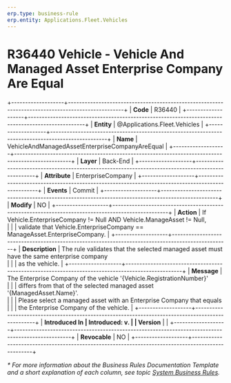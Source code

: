 ```yaml
---
erp.type: business-rule
erp.entity: Applications.Fleet.Vehicles
---
```

# R36440 Vehicle - Vehicle And Managed Asset Enterprise Company Are Equal
+-------------------+--------------------------------------------------------------------------------------------------+
| **Code**          | R36440                                                                                           |
+-------------------+--------------------------------------------------------------------------------------------------+
| **Entity**        | @Applications.Fleet.Vehicles                                                                     |
+-------------------+--------------------------------------------------------------------------------------------------+
| **Name**          | VehicleAndManagedAssetEnterpriseCompanyAreEqual                                                  |
+-------------------+--------------------------------------------------------------------------------------------------+
| **Layer**         | Back-End                                                                                         |
+-------------------+--------------------------------------------------------------------------------------------------+
| **Attribute**     | EnterpriseCompany                                                                                |
+-------------------+--------------------------------------------------------------------------------------------------+
| **Events**        | Commit                                                                                           |
+-------------------+--------------------------------------------------------------------------------------------------+
| **Modify**        | NO                                                                                               |
+-------------------+--------------------------------------------------------------------------------------------------+
| **Action**        | If Vehicle.EnterpriseCompany != Null AND Vehicle.ManageAsset != Null, <br/>                      |
|                   | validate that Vehicle.EnterpriseCompany == ManageAsset.EnterpriseCompany.                        |
+-------------------+--------------------------------------------------------------------------------------------------+
| **Description**   | The rule validates that the selected managed asset must have the same enterprise company <br/>   |
|                   | as the vehicle.                                                                                  |
+-------------------+--------------------------------------------------------------------------------------------------+
| **Message**       | The Enterprise Company of the vehicle '{Vehicle.RegistrationNumber}' <br/>                       |
|                   | differs from that of the selected managed asset '{ManagedAsset.Name}'. <br/>                     |
|                   | Please select a managed asset with an Enterprise Company that equals <br/>                       |
|                   | the Enterprise Company of the vehicle.                                                           |
+-------------------+--------------------------------------------------------------------------------------------------+
| **Introduced In   | Introduced: v.                                                                                   |
| Version**         |                                                                                                  |
+-------------------+--------------------------------------------------------------------------------------------------+
| **Revocable**     | NO                                                                                               |
+-------------------+--------------------------------------------------------------------------------------------------+

*\* For more information about the Business Rules Documentation Template and a short explanation of each column, see
topic [System Business Rules](../templates/template-description-system-business-rules.md).*
